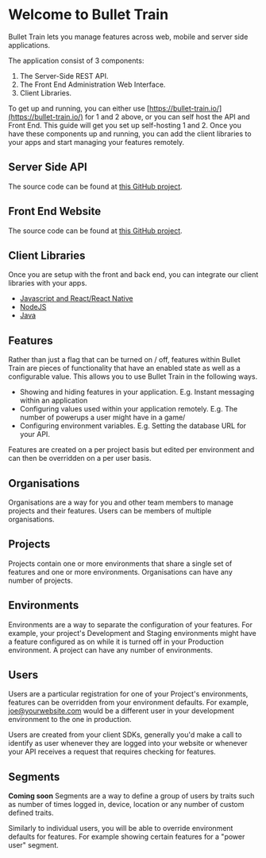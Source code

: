 # Welcome to Bullet Train

Bullet Train lets you manage features across web, mobile and server side applications.

The application consist of 3 components:

1. The Server-Side REST API.
2. The Front End Administration Web Interface.
3. Client Libraries.

To get up and running, you can either use [https://bullet-train.io/](https://bullet-train.io/) for 1 and 2 above, or you can self host the API and Front End. This guide will get you set up self-hosting 1 and 2. Once you have these components up and running, you can add the client libraries to your apps and start managing your features remotely. 

## Server Side API

The source code can be found at [this GitHub project](https://github.com/SolidStateGroup/Bullet-Train-API). 

## Front End Website

The source code can be found at [this GitHub project](https://github.com/SolidStateGroup/Bullet-Train-Frontend). 

## Client Libraries

Once you are setup with the front and back end, you can integrate our client libraries with your apps. 

* [Javascript and React/React Native](clients/javascript.md) 
* [NodeJS](clients/node.md) 
* [Java](clients/java.md) 

## Features

Rather than just a flag that can be turned on / off, features within Bullet Train are pieces of functionality that have an enabled state as well as a configurable value. This allows you to use Bullet Train in the following ways.

- Showing and hiding features in your application. E.g. Instant messaging within an application
- Configuring values used within your application remotely. E.g. The number of powerups a user might have in a game/
- Configuring environment variables. E.g. Setting the database URL for your API.

Features are created on a per project basis but edited per environment and can then be overridden on a per user basis. 

## Organisations

Organisations are a way for you and other team members to manage projects and their features. Users can be members of multiple organisations.

## Projects

Projects contain one or more environments that share a single set of features and one or more environments. Organisations can have any number of projects.

## Environments

Environments are a way to separate the configuration of your features. For example, your project's Development and Staging environments might have a feature configured as on while it is turned off in your Production environment. A project can have any number of environments. 

## Users

Users are a particular registration for one of your Project's environments, features can be overridden from your environment defaults. For example, joe@yourwebsite.com would be a different user in your development environment to the one in production.
 
Users are created from your client SDKs, generally you'd make a call to identify as user whenever they are logged into your website or whenever your API receives a request that requires checking for features.    

## Segments

**Coming soon** Segments are a way to define a group of users by traits such as number of times logged in, device, location or any number of custom defined traits.
 
 Similarly to individual users, you will be able to override environment defaults for features. For example showing certain features for a "power user" segment.